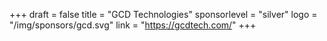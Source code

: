 +++
draft = false
title = "GCD Technologies"
sponsorlevel = "silver"
logo = "/img/sponsors/gcd.svg"
link = "https://gcdtech.com/"
+++
